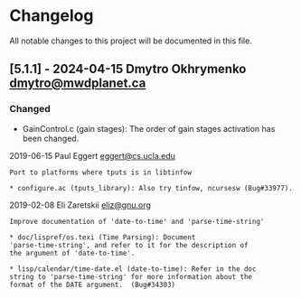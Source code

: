 # Changelog

All notable changes to this project will be documented in this file.

## [5.1.1] - 2024-04-15  Dmytro Okhrymenko <dmytro@mwdplanet.ca>

### Changed

   * GainControl.c (gain stages): The order of gain stages activation has been changed.


2019-06-15  Paul Eggert  <eggert@cs.ucla.edu>

	Port to platforms where tputs is in libtinfow

	* configure.ac (tputs_library): Also try tinfow, ncursesw (Bug#33977).

2019-02-08  Eli Zaretskii  <eliz@gnu.org>

	Improve documentation of 'date-to-time' and 'parse-time-string'

	* doc/lispref/os.texi (Time Parsing): Document
	'parse-time-string', and refer to it for the description of
	the argument of 'date-to-time'.

	* lisp/calendar/time-date.el (date-to-time): Refer in the doc
	string to 'parse-time-string' for more information about the
	format of the DATE argument.  (Bug#34303)
